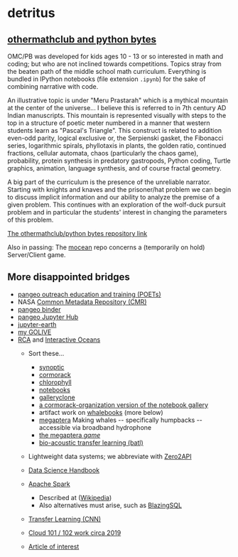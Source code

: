 # detritus



## [othermathclub and python bytes](https://github.com/robfatland/othermathclub)

OMC/PB was developed for kids ages 10 - 13 or so interested in math and coding; but who are not inclined 
towards competitions. Topics stray from the beaten path of the middle school math curriculum. Everything
is bundled in IPython notebooks (file extension `.ipynb`) for the sake of combining narrative with
code.

An illustrative topic is under "Meru Prastarah" which is a mythical mountain at the center of the
universe... I believe this is referred to in 7th century AD Indian manuscripts. This mountain is
represented visually with steps to the top in a structure of poetic meter numbered in a manner 
that western students learn as "Pascal's Triangle". This construct is related to addition even-odd parity, 
logical exclusive or, the Serpienski gasket, the Fibonacci series, logarithmic spirals, phyllotaxis in plants,
the golden ratio, continued fractions, cellular automata, chaos (particularly
the chaos game), probability, protein synthesis in predatory gastropods, Python coding, Turtle graphics, animation,
language synthesis, and of course fractal geometry.


A big part of the curriculum is the presence of the unreliable narrator. Starting with knights and knaves
and the prisoner/hat problem we can begin to discuss implicit information and our ability to analyze the
premise of a given problem. This continues with an exploration of the wolf-duck pursuit problem and in 
particular the students' interest in changing the parameters of this problem. 


[The othermathclub/python bytes repository link](https://github.com/robfatland/pythonbytes)


Also in passing: The [mocean](https://github.com/robfatland/mocean) repo concerns a (temporarily on hold) Server/Client game.

## More disappointed bridges

* [pangeo outreach education and training (POETs)](https://github.com/pangeo-data/education-material)
* NASA [Common Metadata Repository (CMR)](https://github.com/pangeo-data/cmr)
* [pangeo binder](http://binder.pangeo.io)
* [pangeo Jupyter Hub](https://nasa.pangeo.io)
* [jupyter-earth](https://github.com/pangeo-data/jupyter-earth)
* [my GOLIVE](https://github.com/robfatland/golive)
* [RCA](http://app-dev.ooica.net) and [Interactive Oceans](https://interactiveoceans.washington.edu)
    * Sort these...
        * [synoptic](https://github.com/robfatland/synoptic)
        * [cormorack](https://github.com/robfatland/cormorack)
        * [chlorophyll](https://github.com/robfatland/chlorophyll)
        * [notebooks](https://github.com/robfatland/notebooks)
        * [galleryclone](https://github.com/robfatland/galleryclone)
        * [a cormorack-organization version of the notebook gallery](http://github.com/cormorack/gallery) 
        * artifact work on [whalebooks](http://github.com/cormorack/whalebooks) (more below)
        * [megaptera](http://github.com/whaledr/whalebooks) Making whales -- specifically humpbacks -- accessible via broadband hydrophone
        * [the megaptera *game*](http://megaptera.swipesforscience.org/#/) 
        * [bio-acoustic transfer learning (batl)](https://github.com/pshivraj/batl)

    
    * Lightweight data systems; we abbreviate with [Zero2API](https://github.com/robfatland/Zero2API)
    * [Data Science Handbook](https://jakevdp.github.io/PythonDataScienceHandbook/)
    * [Apache Spark](https://spark.apache.org/documentation.html) 
        * Described at ([Wikipedia](https://en.wikipedia.org/wiki/Apache_Spark))
        * Also alternatives must arise, such as [BlazingSQL](https://docs.blazingdb.com)
    * [Transfer Learning (CNN)](https://github.com/pshivraj/batl)
    * [Cloud 101 / 102 work circa 2019](https://github.com/robfatland/cloud101102)
    * [Article of interest](https://hai.stanford.edu/news/the_intertwined_quest_for_understanding_biological_intelligence_and_creating_artificial_intelligence/)



